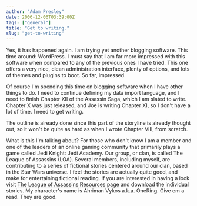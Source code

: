 ```yaml
---
author: "Adam Presley"
date: 2006-12-06T03:39:00Z
tags: ["general"]
title: "Get to writing."
slug: "get-to-writing"
---
```


Yes, it has happened again. I am trying yet another blogging software.
This time around: WordPress. I must say that I am far more impressed
with this software when compared to any of the previous ones I have
tried. This one offers a very nice, clean administration interface,
plenty of options, and lots of themes and plugins to boot. So far,
impressed.

Of course I'm spending this time on blogging software when I have other
things to do. I need to continue defining my data import language, and I
need to finish Chapter XII of the Assassin Saga, which I am slated to
write. Chapter X was just released, and Joe is writing Chapter XI, so I
don't have a lot of time. I need to get writing.

The outline is already done since this part of the storyline is already
thought out, so it won't be quite as hard as when I
wrote Chapter VIII, from scratch.

What is this I'm talking about? For those who don't know I am a member
and one of the leaders of an online gaming community that primarily
plays a game called Jedi Knight: Jedi Academy. Our group, or clan, is
called The League of Assassins (LOA). Several members, including myself,
are contributing to a series of fictional stories centered around our
clan, based in the Star Wars universe. I feel the stories are actually
quite good, and make for entertaining fictional reading. If you are
interested in having a look visit [The League of Assassins Resources
page](http://www.theleagueofassassins.com/resources.php) and
download the individual stories. My character's name is
Ahriman Vykos a.k.a. OneRing. Give em a read. They are good.
